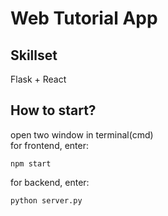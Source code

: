 # Web Tutorial App

## Skillset
Flask + React

## How to start?

open two window in terminal(cmd) <br>
for frontend, enter: <br>
```
npm start
```
for backend, enter: <br>
```
python server.py
```
